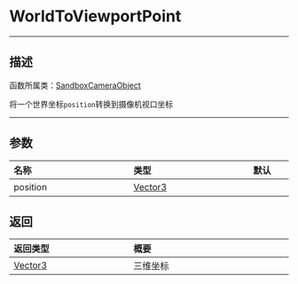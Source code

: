 # WorldToViewportPoint
-----------------------------------------------------------------------------------------
## 描述

函数所属类：[SandboxCameraObject](/Api/Class/GamePlay/SandboxCameraObject.md)

将一个世界坐标`position`转换到摄像机视口坐标

-----------------------------------------------------------------------------------------
## 参数


|<div style="width:200px">**名称**</div>|<div style="width:200px">**类型**</div>|<div style="width:200px">**默认**</div>|<div style="width:345px">**描述**</div>|
|:--------------------|:--------------------|:--------------------|:--------------------|
|position|[Vector3](/Api/DataType/Vector3.md)||三维坐标|


## 返回

|<div style="width:200px">**返回类型**</div>|<div style="width:800px">**概要**</div>|
|:---|:---|
|[Vector3](/Api/DataType/Vector3.md)|三维坐标|

